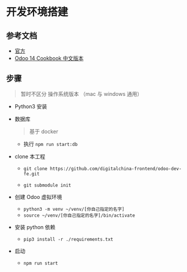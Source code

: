 # 开发环境搭建

## 参考文档

- [官方](https://www.odoo.com/documentation/14.0/developer/howtos/rdtraining/02_setup.html#python)
- [Odoo 14 Cookbook 中文版本](https://github.com/iTranslateX/odoo-cookbook/blob/main/1.md)

## 步骤

> 暂时不区分 操作系统版本 （mac 与 windows 通用）

- Python3 安装

- 数据库

  > 基于 docker

  - 执行 `npm run start:db`

- clone 本工程

  - `git clone https://github.com/digitalchina-frontend/odoo-dev-fe.git`

  - `git submodule init`

- 创建 Odoo 虚拟环境

  - `python3 -m venv ~/venv/[你自己指定的名字]`
  - `source ~/venv/[你自己指定的名字]/bin/activate`

- 安装 python 依赖

  - `pip3 install -r ./requirements.txt`

- 启动
  - `npm run start`
